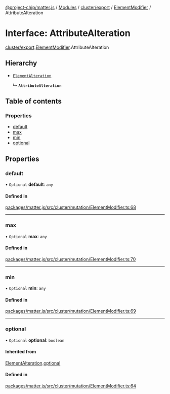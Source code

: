 [@project-chip/matter.js](../README.md) / [Modules](../modules.md) / [cluster/export](../modules/cluster_export.md) / [ElementModifier](../modules/cluster_export.ElementModifier.md) / AttributeAlteration

# Interface: AttributeAlteration

[cluster/export](../modules/cluster_export.md).[ElementModifier](../modules/cluster_export.ElementModifier.md).AttributeAlteration

## Hierarchy

- [`ElementAlteration`](cluster_export.ElementModifier.ElementAlteration.md)

  ↳ **`AttributeAlteration`**

## Table of contents

### Properties

- [default](cluster_export.ElementModifier.AttributeAlteration.md#default)
- [max](cluster_export.ElementModifier.AttributeAlteration.md#max)
- [min](cluster_export.ElementModifier.AttributeAlteration.md#min)
- [optional](cluster_export.ElementModifier.AttributeAlteration.md#optional)

## Properties

### default

• `Optional` **default**: `any`

#### Defined in

[packages/matter.js/src/cluster/mutation/ElementModifier.ts:68](https://github.com/project-chip/matter.js/blob/5f71eedebdb9fa54338bde320c311bb359b7455d/packages/matter.js/src/cluster/mutation/ElementModifier.ts#L68)

___

### max

• `Optional` **max**: `any`

#### Defined in

[packages/matter.js/src/cluster/mutation/ElementModifier.ts:70](https://github.com/project-chip/matter.js/blob/5f71eedebdb9fa54338bde320c311bb359b7455d/packages/matter.js/src/cluster/mutation/ElementModifier.ts#L70)

___

### min

• `Optional` **min**: `any`

#### Defined in

[packages/matter.js/src/cluster/mutation/ElementModifier.ts:69](https://github.com/project-chip/matter.js/blob/5f71eedebdb9fa54338bde320c311bb359b7455d/packages/matter.js/src/cluster/mutation/ElementModifier.ts#L69)

___

### optional

• `Optional` **optional**: `boolean`

#### Inherited from

[ElementAlteration](cluster_export.ElementModifier.ElementAlteration.md).[optional](cluster_export.ElementModifier.ElementAlteration.md#optional)

#### Defined in

[packages/matter.js/src/cluster/mutation/ElementModifier.ts:64](https://github.com/project-chip/matter.js/blob/5f71eedebdb9fa54338bde320c311bb359b7455d/packages/matter.js/src/cluster/mutation/ElementModifier.ts#L64)
